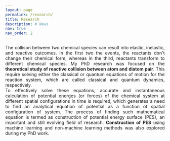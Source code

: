 ```yaml
---
layout: page
permalink: /research/
title: Research
description: # News
nav: true
nav_order: 2
---
```


<p style="text-align:justify;"> The collison between two chemical species can result into elastic, inelastic, and reactive outcomes. In the first two the events, the reactants
don't change their chemical form, whereas in the third, reactants transform to different chemical species. My PhD research was focused on the
<b>theoretical study of reactive collision between atom and diatom pair</b>. This require solving either the classical or quantum equations of motion for the 
reaction system, which are called classical and quantum dynamics, respectively.<br> 
To effectively solve these equations, accurate and instantaneous calculation of potential energes (or forces) of the chemical system at different spatial configurations 
in time is required, which generates a need to find an analytical equation of potential as a function of spatial configuration of system. The process of finding such mathematical equation is termed as construction of potential energy surface (PES), an important and still evolving field of research. <b>Construction of PES</b> using machine learning and non-machine learning methods was also explored during my PhD work. </p>
